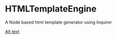 # HTMLTemplateEngine

A Node based html template generator using Inquirer

[Alt text](https://github.com/ocskier/HTMLTemplateEngine/issues/1#issuecomment-581276210?raw=true "Optional Title")
